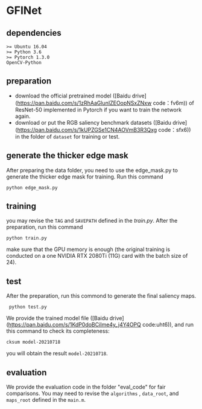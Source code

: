 # GFINet


## dependencies 
```
>= Ubuntu 16.04 
>= Python 3.6
>= Pytorch 1.3.0
OpenCV-Python
```

## preparation 
- download the official pretrained model ([Baidu drive](https://pan.baidu.com/s/1zRhAaGlunIZEOopNSxZNxw 
code：fv6m)) of ResNet-50 implemented in Pytorch if you want to train the network again.
- download or put the RGB saliency benchmark datasets ([Baidu drive](https://pan.baidu.com/s/1kUPZGSe1CN4AOVmB3R3Qxg 
code：sfx6)) in the folder of `dataset` for training or test.

## generate the thicker edge mask
After preparing the data folder, you need to use the edge_mask.py to generate the thicker edge mask for training. Run this command
```
python edge_mask.py
```

## training
you may revise the `TAG` and `SAVEPATH` defined in the *train.py*. After the preparation, run this command 
```
python train.py
```
make sure  that the GPU memory is enough (the original training is conducted on a one NVIDIA RTX 2080Ti (11G) card with the batch size of 24).

## test
After the preparation, run this commond to generate the final saliency maps.
```
 python test.py 
```

We provide the trained model file ([Baidu drive](https://pan.baidu.com/s/1KdP0doBCiIme4y_j4Y4OPQ code:uht6)), and run this command to check its completeness:
```
cksum model-20210718 
```
you will obtain the result `model-20210718`.

## evaluation
We provide the evaluation code in the folder  "eval_code" for fair comparisons. You may need to revise the `algorithms` , `data_root`, and `maps_root` defined in the `main.m`. 
